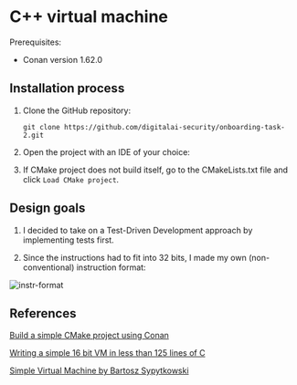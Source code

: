 # C++ virtual machine

Prerequisites:

- Conan version 1.62.0

## Installation process

1. Clone the GitHub repository:

    ```
    git clone https://github.com/digitalai-security/onboarding-task-2.git
    ```
   
2. Open the project with an IDE of your choice:

3. If CMake project does not build itself, go to the CMakeLists.txt file and click `Load CMake project`.

## Design goals

1. I decided to take on a Test-Driven Development approach by implementing tests first.

2. Since the instructions had to fit into 32 bits, I made my own (non-conventional) instruction format:

![instr-format](https://github.com/digitalai-security/onboarding-task-2/assets/116190079/ab6aef9d-5382-4a66-9add-9b0f533e4be5)

## References

[Build a simple CMake project using Conan](https://docs.conan.io/2/tutorial/consuming_packages/build_simple_cmake_project.html)

[Writing a simple 16 bit VM in less than 125 lines of C](https://www.andreinc.net/2021/12/01/writing-a-simple-vm-in-less-than-125-lines-of-c)

[Simple Virtual Machine by Bartosz Sypytkowski](https://www.bartoszsypytkowski.com/simple-virtual-machine/)